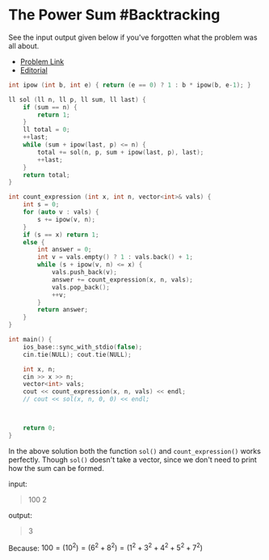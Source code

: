 # The Power Sum #Backtracking
See the input output given below if you've forgotten what the problem was all about.
* [Problem Link](https://www.hackerrank.com/challenges/the-power-sum/problem)
* [Editorial](https://www.hackerrank.com/challenges/the-power-sum/editorial)



```cpp
int ipow (int b, int e) { return (e == 0) ? 1 : b * ipow(b, e-1); }

ll sol (ll n, ll p, ll sum, ll last) {
    if (sum == n) {
        return 1;
    }
    ll total = 0;
    ++last;
    while (sum + ipow(last, p) <= n) {
        total += sol(n, p, sum + ipow(last, p), last);
        ++last;
    }
    return total;
}

int count_expression (int x, int n, vector<int>& vals) {
    int s = 0;
    for (auto v : vals) {
        s += ipow(v, n);
    }
    if (s == x) return 1;
    else {
        int answer = 0;
        int v = vals.empty() ? 1 : vals.back() + 1;
        while (s + ipow(v, n) <= x) {
            vals.push_back(v);
            answer += count_expression(x, n, vals);
            vals.pop_back();
            ++v;
        }
        return answer;
    }
}

int main() {
    ios_base::sync_with_stdio(false);
    cin.tie(NULL); cout.tie(NULL);

    int x, n;
    cin >> x >> n;
    vector<int> vals;
    cout << count_expression(x, n, vals) << endl;
    // cout << sol(x, n, 0, 0) << endl;



    return 0;
}
```

In the above solution both the function `sol()` and `count_expression()` works perfectly. Though `sol()` doesn't take a vector, since we don't need to print how the sum can be formed.

input:
> 100 2

output:
> 3 <br>

Because: $100 = (10^2) = (6^2 + 8^2) = (1^2 + 3^2 + 4^2 + 5^2 + 7^2)$
